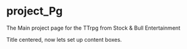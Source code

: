 # project_Pg
The Main project page for the TTrpg from Stock &amp; Bull Entertainment

Title centered, now lets set up content boxes.